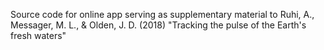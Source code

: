 Source code for online app serving as supplementary material to Ruhi, A., Messager, M. L., & Olden, J. D. (2018) "Tracking the pulse of the Earth's fresh waters"
